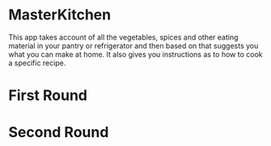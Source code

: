 # MasterKitchen
This app takes account of all the vegetables,  spices and other eating material in your pantry  or refrigerator and then based on that suggests  you what you can make at home. It also gives you instructions  as to how to cook a specific recipe.

# First Round

# Second Round